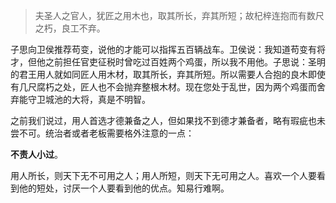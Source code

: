 > 夫圣人之官人，犹匠之用木也，取其所长，弃其所短；故杞梓连抱而有数尺之朽，良工不弃。

子思向卫侯推荐苟变，说他的才能可以指挥五百辆战车。卫侯说：我知道苟变有将才，但他之前担任官吏征税时曾吃过百姓两个鸡蛋，所以我不用他。子思说：圣明的君王用人就如同匠人用木材，取其所长，弃其所短。所以需要人合抱的良木即使有几尺腐朽之处，匠人也不会抛弃整根木材。现在您处于乱世，因为两个鸡蛋而舍弃能守卫城池的大将，真是不明智。

之前我们说过，用人首选才德兼备之人，但如果找不到德才兼备者，略有瑕疵也未尝不可。统治者或者老板需要格外注意的一点：

**不责人小过**。

用人所长，则天下无不可用之人；用人所短，则天下无可用之人。喜欢一个人要看到他的短处，讨厌一个人要看到他的优点。知易行难啊。


